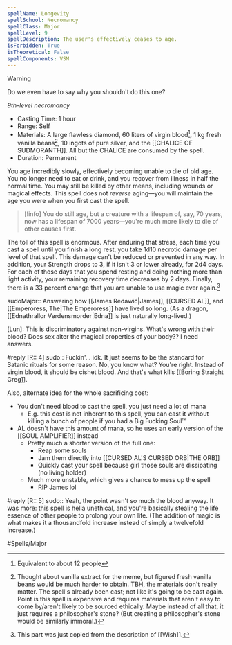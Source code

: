 ```yaml
---
spellName: Longevity
spellSchool: Necromancy
spellClass: Major
spellLevel: 9
spellDescription: The user's effectively ceases to age.
isForbidden: True 
isTheoretical: False
spellComponents: VSM
---
```

>[!warning]
>Do we even have to say why you shouldn't do this one? 

*9th-level necromancy*

- Casting Time: 1 hour
- Range: Self
- Materials: A large flawless diamond, 60 liters of virgin blood[^1], 1 kg fresh vanilla beans[^2], 10 ingots of pure silver, and the [[CHALICE OF SUDMORANTH]]. All but the CHALICE are consumed by the spell.
- Duration: Permanent

You age incredibly slowly, effectively becoming unable to die of old age. You no longer need to eat or drink, and you recover from illness in half the normal time. You may still be killed by other means, including wounds or magical effects. This spell does not *reverse* aging—you will maintain the age you were when you first cast the spell.

>[!info]
>You do still age, but a creature with a lifespan of, say, 70 years, now has a lifespan of 7000 years—you're much more likely to die of other causes first.

The toll of this spell is enormous. After enduring that stress, each time you cast a spell until you finish a long rest, you take 1d10 necrotic damage per level of that spell. This damage can't be reduced or prevented in any way. In addition, your Strength drops to 3, if it isn't 3 or lower already, for 2d4 days. For each of those days that you spend resting and doing nothing more than light activity, your remaining recovery time decreases by 2 days. Finally, there is a 33 percent change that you are unable to use magic ever again.[^3]

[^1]: Equivalent to about 12 people
[^2]: Thought about vanilla extract for the meme, but figured fresh vanilla beans would be much harder to obtain. TBH, the materials don't really matter. The spell's already been cast; not like it's going to be cast again. Point is this spell is expensive and requires materials that aren't easy to come by/aren't likely to be sourced ethically. Maybe instead of all that, it just requires a philosopher's stone? (But creating a philosopher's stone would be similarly immoral.)
[^3]: This part was just copied from the description of [[Wish]].

sudoMajor:: Answering how [[James Redawić|James]], [[CURSED AL]], and [[Emperoress, The|The Emperoress]] have lived so long. (As a dragon, [[Ednathrallor Verdensmorder|Edna]] is just naturally long-lived.)


[Lun]: This is discriminatory against non-virgins. What's wrong with their blood? Does sex alter the magical properties of your body?? I need answers. 

#reply [R:: 4]
sudo:: Fuckin'... idk. It just seems to be the standard for Satanic rituals for some reason. No, you know what? You're right. Instead of virgin blood, it should be cishet blood. And that's what kills [[Boring Straight Greg]].

Also, alternate idea for the whole sacrificing cost:
- You don't need blood to cast the spell, you just need a lot of mana
	- E.g. this cost is not inherent to this spell, you can cast it without killing a bunch of people if you had a Big Fucking Soul™
- AL doesn't have this amount of mana, so he uses an early version of the [[SOUL AMPLIFIER]] instead
	- Pretty much a shorter version of the full one:
		- Reap some souls
		- Jam them directly into [[CURSED AL'S CURSED ORB|THE ORB]]
		- Quickly cast your spell because girl those souls are dissipating (no living holder)
	- Much more unstable, which gives a chance to mess up the spell
		- RIP James lol

#reply [R:: 5]
sudo:: Yeah, the point wasn't so much the blood anyway. It was more: this spell is hella unethical, and you're basically stealing the life essence of other people to prolong your own life. (The addition of magic is what makes it a thousandfold increase instead of simply a twelvefold increase.)

#Spells/Major 